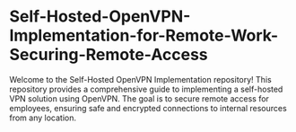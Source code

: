 # Self-Hosted-OpenVPN-Implementation-for-Remote-Work-Securing-Remote-Access
Welcome to the Self-Hosted OpenVPN Implementation repository! This repository provides a comprehensive guide to implementing a self-hosted VPN solution using OpenVPN. The goal is to secure remote access for employees, ensuring safe and encrypted connections to internal resources from any location.
